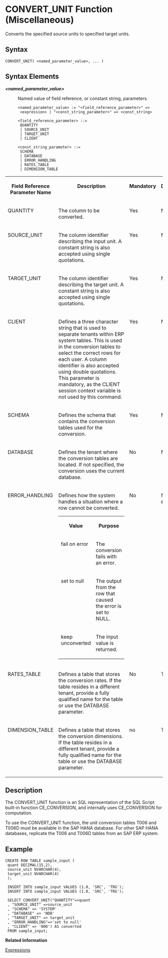 <!-- loiof43ae7bb6f5b1014a345adb9db626de0 -->

# CONVERT\_UNIT Function \(Miscellaneous\)

Converts the specified source units to specified target units.



<a name="loiof43ae7bb6f5b1014a345adb9db626de0__sql_function_convert_unit_1sql_function_convert_unit_syntax"/>

## Syntax

```
CONVERT_UNIT( <named_parameter_value>, ... )
```



<a name="loiof43ae7bb6f5b1014a345adb9db626de0__sql_function_convert_unit_1sql_function_convert_unit_syntax_elements"/>

## Syntax Elements


<dl>
<dt><b>

*<named\_parameter\_value\>*

</b></dt>
<dd>

Named value of field reference, or constant string, parameters.

```
<named_parameter_value> := "<field_reference_parameter>" => 
 <expression> | "<const_string_parameter>" => <const_string>
```

```
<field_reference_parameter> ::= 
 QUANTITY 
 | SOURCE_UNIT 
 | TARGET_UNIT 
 | CLIENT
```

```
<const_string_parameter> ::= 
 SCHEMA 
 | DATABASE 
 | ERROR_HANDLING 
 | RATES_TABLE 
 | DIMENSION_TABLE
```



</dd>
</dl>


<table>
<tr>
<th valign="top">

Field Reference Parameter Name



</th>
<th valign="top">

Description



</th>
<th valign="top">

Mandatory



</th>
<th valign="top">

Default Value



</th>
</tr>
<tr>
<td valign="top">

QUANTITY



</td>
<td valign="top">

The column to be converted.



</td>
<td valign="top">

Yes



</td>
<td valign="top">

None



</td>
</tr>
<tr>
<td valign="top">

SOURCE\_UNIT



</td>
<td valign="top">

The column identifier describing the input unit. A constant string is also accepted using single quotations.



</td>
<td valign="top">

Yes



</td>
<td valign="top">

None



</td>
</tr>
<tr>
<td valign="top">

TARGET\_UNIT



</td>
<td valign="top">

The column identifier describing the target unit. A constant string is also accepted using single quotations.



</td>
<td valign="top">

Yes



</td>
<td valign="top">

None



</td>
</tr>
<tr>
<td valign="top">

CLIENT



</td>
<td valign="top">

Defines a three character string that is used to separate tenants within ERP system tables. This is used in the conversion tables to select the correct rows for each user. A column identifier is also accepted using double quotations. This parameter is mandatory, as the CLIENT session context variable is not used by this command.



</td>
<td valign="top">

Yes



</td>
<td valign="top">

None



</td>
</tr>
<tr>
<td valign="top">

SCHEMA



</td>
<td valign="top">

Defines the schema that contains the conversion tables used for the conversion.



</td>
<td valign="top">

Yes



</td>
<td valign="top">

None



</td>
</tr>
<tr>
<td valign="top">

DATABASE



</td>
<td valign="top">

Defines the tenant where the conversion tables are located. If not specified, the conversion uses the current database.



</td>
<td valign="top">

No



</td>
<td valign="top">

None



</td>
</tr>
<tr>
<td valign="top">

ERROR\_HANDLING



</td>
<td valign="top">

Defines how the system handles a situation where a row cannot be converted.


<table>
<tr>
<th valign="top">

Value



</th>
<th valign="top">

Purpose



</th>
</tr>
<tr>
<td valign="top">

fail on error



</td>
<td valign="top">

The conversion fails with an error.



</td>
</tr>
<tr>
<td valign="top">

set to null



</td>
<td valign="top">

The output from the row that caused the error is set to NULL.



</td>
</tr>
<tr>
<td valign="top">

keep unconverted



</td>
<td valign="top">

The input value is returned.



</td>
</tr>
</table>



</td>
<td valign="top">

No



</td>
<td valign="top">

fail on error



</td>
</tr>
<tr>
<td valign="top">

RATES\_TABLE



</td>
<td valign="top">

Defines a table that stores the conversion rates. If the table resides in a different tenant, provide a fully qualified name for the table or use the DATABASE parameter.



</td>
<td valign="top">

No



</td>
<td valign="top">

T006



</td>
</tr>
<tr>
<td valign="top">

DIMENSION\_TABLE



</td>
<td valign="top">

Defines a table that stores the conversion dimensions. If the table resides in a different tenant, provide a fully qualified name for the table or use the DATABASE parameter.



</td>
<td valign="top">

no



</td>
<td valign="top">

T006D



</td>
</tr>
</table>



<a name="loiof43ae7bb6f5b1014a345adb9db626de0__sql_function_convert_unit_1sql_function_convert_unit_description"/>

## Description

The CONVERT\_UNIT function is an SQL representation of the SQL Script built-in function CE\_CONVERSION, and internally uses CE\_CONVERSION for computation.

To use the CONVERT\_UNIT function, the unit conversion tables T006 and T006D must be available in the SAP HANA database. For other SAP HANA databases, replicate the T006 and T006D tables from an SAP ERP system.



<a name="loiof43ae7bb6f5b1014a345adb9db626de0__sql_function_convert_unit_1sql_function_convert_unit_examples"/>

## Example

```
CREATE ROW TABLE sample_input (
 quant DECIMAL(15,2),
 source_unit NVARCHAR(4),
 target_unit NVARCHAR(4)
 );

 INSERT INTO sample_input VALUES (1.0, 'SRC', 'TRG');
 INSERT INTO sample_input VALUES (1.0, 'SRC', 'TRG');
 
 SELECT CONVERT_UNIT("QUANTITY"=>quant
 , "SOURCE_UNIT" =>source_unit
 , "SCHEMA" => 'SYSTEM'
 , "DATABASE" => 'NDB'
 , "TARGET_UNIT" => target_unit
 , "ERROR_HANDLING"=>'set to null'
 , "CLIENT" => '000') AS converted
 FROM sample_input;
```

**Related Information**  


[Expressions](../expressions-20a4389.md "An expression is a clause that can be evaluated to return values.")

